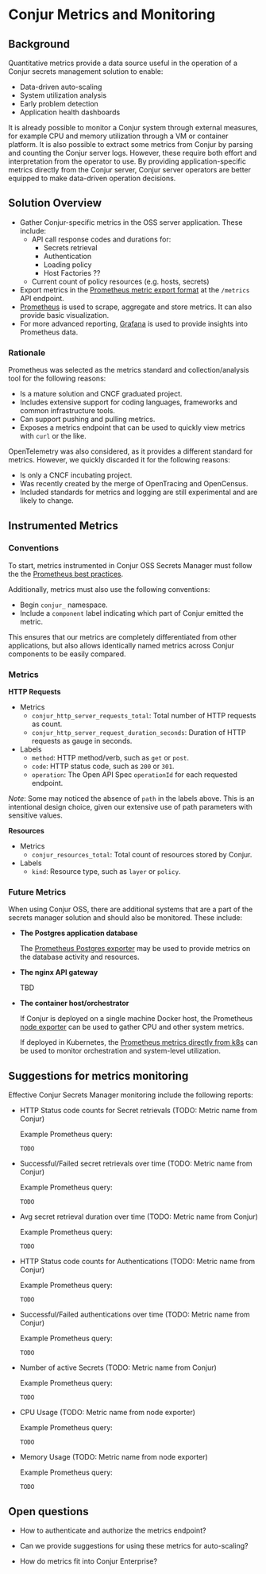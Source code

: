 # Conjur Metrics and Monitoring

## Background

Quantitative metrics provide a data source useful in the operation of a Conjur
secrets management solution to enable:

- Data-driven auto-scaling
- System utilization analysis
- Early problem detection
- Application health dashboards

It is already possible to monitor a Conjur system through external measures,
for example CPU and memory utilization through a VM or container platform. It
is also possible to extract some metrics from Conjur by parsing and counting
the Conjur server logs. However, these require both effort and interpretation
from the operator to use. By providing application-specific metrics directly
from the Conjur server, Conjur server operators are better equipped to make
data-driven operation decisions.

## Solution Overview

- Gather Conjur-specific metrics in the OSS server application. These include:
  - API call response codes and durations for:
    - Secrets retrieval
    - Authentication
    - Loading policy
    - Host Factories ??
  - Current count of policy resources (e.g. hosts, secrets)
- Export metrics in the [Prometheus metric export format](https://github.com/prometheus/docs/blob/master/content/docs/instrumenting/exposition_formats.md)
  at the `/metrics` API endpoint.
- [Prometheus](https://prometheus.io/) is used to scrape, aggregate and store metrics. It can also
  provide basic visualization.
- For more advanced reporting, [Grafana](https://grafana.com/) is used to
  provide insights into Prometheus data.

### Rationale

Prometheus was selected as the metrics standard and collection/analysis tool
for the following reasons:

- Is a mature solution and CNCF graduated project.
- Includes extensive support for coding languages, frameworks and common
  infrastructure tools.
- Can support pushing and pulling metrics.
- Exposes a metrics endpoint that can be used to quickly view metrics with
  `curl` or the like.

OpenTelemetry was also considered, as it provides a different standard for
metrics.  However, we quickly discarded it for the following reasons:

- Is only a CNCF incubating project.
- Was recently created by the merge of OpenTracing and OpenCensus.
- Included standards for metrics and logging are still experimental and are
  likely to change.

## Instrumented Metrics

### Conventions

To start, metrics instrumented in Conjur OSS Secrets Manager must follow the
the [Prometheus best practices](https://prometheus.io/docs/practices/naming/).

Additionally, metrics must also use the following conventions:

- Begin `conjur_` namespace.
- Include a `component` label indicating which part of Conjur emitted the
  metric.

This ensures that our metrics are completely differentiated from other
applications, but also allows identically named metrics across Conjur
components to be easily compared. 

### Metrics

**HTTP Requests**

- Metrics
  - `conjur_http_server_requests_total`: Total number of HTTP requests as
    count. 
  - `conjur_http_server_request_duration_seconds`: Duration of HTTP requests as
    gauge in seconds.
- Labels
  - `method`: HTTP method/verb, such as `get` or `post`.
  - `code`: HTTP status code, such as `200` or `301`.
  - `operation`: The Open API Spec `operationId` for each requested endpoint.

*Note*: Some may noticed the absence of `path` in the labels above. This is an
intentional design choice, given our extensive use of path parameters with sensitive
values.

**Resources**

- Metrics
  - `conjur_resources_total`: Total count of resources stored by Conjur.
- Labels
  - `kind`: Resource type, such as `layer` or `policy`.

### Future Metrics 

When using Conjur OSS, there are additional systems that are a part of the secrets
manager solution and should also be monitored. These include:

- **The Postgres application database**

    The [Prometheus Postgres exporter](https://github.com/prometheus-community/postgres_exporter)
    may be used to provide metrics on the database activity and resources.

- **The nginx API gateway**

    TBD

- **The container host/orchestrator**

    If Conjur is deployed on a single machine Docker host, the Prometheus
    [node exporter](https://github.com/prometheus/node_exporter) can be used
    to gather CPU and other system metrics.

    If deployed in Kubernetes, the [Prometheus metrics directly from k8s](https://kubernetes.io/docs/concepts/cluster-administration/system-metrics/)
    can be used to monitor orchestration and system-level utilization.

## Suggestions for metrics monitoring

Effective Conjur Secrets Manager monitoring include the following reports:

- HTTP Status code counts for Secret retrievals (TODO: Metric name from Conjur)
  
    Example Prometheus query:

    ```
    TODO
    ```

- Successful/Failed secret retrievals over time (TODO: Metric name from Conjur)
  
    Example Prometheus query:

    ```
    TODO
    ```

- Avg secret retrieval duration over time (TODO: Metric name from Conjur)
  
    Example Prometheus query:

    ```
    TODO
    ```

- HTTP Status code counts for Authentications (TODO: Metric name from Conjur)

    Example Prometheus query:

    ```
    TODO
    ```

- Successful/Failed authentications over time (TODO: Metric name from Conjur)
  
    Example Prometheus query:

    ```
    TODO
    ```

- Number of active Secrets (TODO: Metric name from Conjur)

    Example Prometheus query:

    ```
    TODO
    ```

- CPU Usage (TODO: Metric name from node exporter)

    Example Prometheus query:

    ```
    TODO
    ```

- Memory Usage (TODO: Metric name from node exporter)

    Example Prometheus query:

    ```
    TODO
    ```

## Open questions

- How to authenticate and authorize the metrics endpoint?

- Can we provide suggestions for using these metrics for auto-scaling?

- How do metrics fit into Conjur Enterprise?
